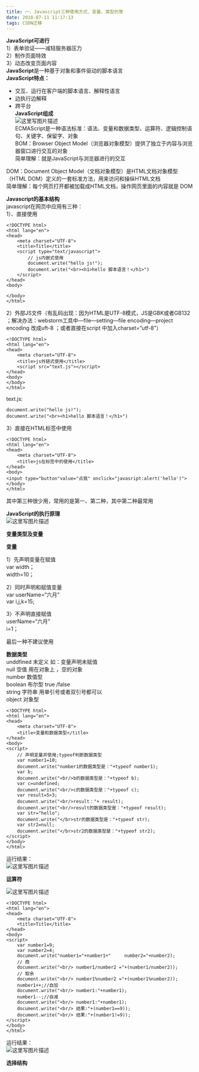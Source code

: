 ```yaml
---
title: 一、Javascript三种使用方式、变量、类型的等
date: 2018-07-11 11:17:13
tags: CSDN迁移
---
```

  **JavaScript可进行**   
 1）表单验证——减轻服务器压力   
 2）制作页面特效   
 3）动态改变页面内容   
 **JavaScript**是一种基于对象和事件驱动的脚本语言   
 **JavaScript特点：**   
 - 交互、运行在客户端的脚本语言、解释性语言   
 - 边执行边解释   
 - 跨平台   
 **JavaScript组成**   
 ![这里写图片描述](https://img-blog.csdn.net/2018070920070486?watermark/2/text/aHR0cHM6Ly9ibG9nLmNzZG4ubmV0L2ppaG9uZzEwMTAyMDA2/font/5a6L5L2T/fontsize/400/fill/I0JBQkFCMA==/dissolve/70)   
 ECMAScript是一种语法标准：语法、变量和数据类型、运算符、逻辑控制语句、关键字、保留字、对象   
 BOM：Browser Object Model（浏览器对象模型）提供了独立于内容与浏览器窗口进行交互的对象   
 简单理解：就是JavaScript与浏览器进行的交互

 DOM：Document Object Model（文档对象模型）是HTML文档对象模型（HTML DOM）定义的一套标准方法，用来访问和操纵HTML文档   
 简单理解：每个网页打开都被加载成HTML文档，操作网页里面的内容就是 DOM

 **Javascript的基本结构**   
 javascript在网页中应用有三种：   
 1）、直接使用 

 
```
<!DOCTYPE html>
<html lang="en">
<head>
    <meta charset="UTF-8">
    <title>Title</title>
    <script type="text/javascript">
        // js内嵌式使用
        document.write("hello js!");
        document.write("<br><h1>hello 脚本语言！</h1>")
    </script>
</head>
<body>

</body>
</html>
```
 2）外部JS文件（有乱码出现：因为HTML是UTF-8模式，JS是GBK或者GB132 ；解决办法：webstorm工具中—file—setting—file encoding—project encoding 改成uft-8 ；或者直接在script 中加入charset=”utf-8”）

 
```
<!DOCTYPE html>
<html lang="en">
<head>
    <meta charset="UTF-8">
    <title>js外链式使用</title>    
    <script src="text.js"></script>
</head>
<body>
</body>
</html>
```
 text.js:

 
```
document.write("hello js!");
document.write("<br><h1>hello 脚本语言！</h1>")
```
 3）直接在HTML标签中使用

 
```
<!DOCTYPE html>
<html lang="en">
<head>
    <meta charset="UTF-8">
    <title>js在标签中的使用</title>
</head>
<body>
<input type="button"value="点我" onclick="javasript:alert('hello')">
</body>
</html>
```
 其中第三种很少用，常用的是第一、第二种，其中第二种最常用

 **JavaScript的执行原理**   
 ![这里写图片描述](https://img-blog.csdn.net/20180709211603555?watermark/2/text/aHR0cHM6Ly9ibG9nLmNzZG4ubmV0L2ppaG9uZzEwMTAyMDA2/font/5a6L5L2T/fontsize/400/fill/I0JBQkFCMA==/dissolve/70)

 **变量类型及变量**

 **变量**

 1）先声明变量在赋值   
 var width；   
 width=10；

 2）同时声明和赋值变量   
 var userName=“六月”   
 var i,j,k=15;

 3）不声明直接赋值   
 userName=“六月”   
 i=1；

 最后一种不建议使用

 **数据类型**   
 unddfined 未定义 如：变量声明未赋值   
 null 空值 用在对象上 ，空的对象   
 number 数值型   
 boolean 布尔型 true /false   
 string 字符串 用单引号或者双引号都可以   
 object 对象型

 
```
<!DOCTYPE html>
<html lang="en">
<head>
    <meta charset="UTF-8">
    <title>变量和数据类型</title>
</head>
<body>
<script>
    // 声明变量并使用;typeof判断数据类型
    var number1=10;
    document.write("number1的数据类型是："+typeof number1);
    var b;
    document.write("<br/>b的数据类型是："+typeof b);
    var c=undefined;
    document.write("<br/>c的数据类型是："+typeof c);
    var result=5>3;
    document.write("<br/>result："+ result);
    document.write("<br/>result的数据类型是："+typeof result);
    var str="hello";
    document.write("</br>str的数据类型是："+typeof str);
    var str2=null;
    document.write("</br>str2的数据类型是："+typeof str2);
</script>
</body>
</html>
```
 运行结果：   
 ![这里写图片描述](https://img-blog.csdn.net/20180709213900645?watermark/2/text/aHR0cHM6Ly9ibG9nLmNzZG4ubmV0L2ppaG9uZzEwMTAyMDA2/font/5a6L5L2T/fontsize/400/fill/I0JBQkFCMA==/dissolve/70)

 **运算符**

 ![这里写图片描述](https://img-blog.csdn.net/20180709214829935?watermark/2/text/aHR0cHM6Ly9ibG9nLmNzZG4ubmV0L2ppaG9uZzEwMTAyMDA2/font/5a6L5L2T/fontsize/400/fill/I0JBQkFCMA==/dissolve/70)

 
```
<!DOCTYPE html>
<html lang="en">
<head>
    <meta charset="UTF-8">
    <title>Title</title>
</head>
<body>
<script>
    var number1=9;
    var number2=4;
    document.write("number1="+number1+"     number2="+number2);
    // 商
    document.write("<br/> number1/number2 ="+(number1/number2));
    // 取余
    document.write("<br/> number1%number2 ="+(number1%number2));
    number1++;//自加
    document.write("<br/> number1:"+number1);
    number1--;//自减
    document.write("<br/> number1:"+number1);
    document.write("<br/> 结果:"+(number1==9));
    document.write("<br/> 结果:"+(number1!=9));
</script>
</body>
</html>
```
 运行结果：   
 ![这里写图片描述](https://img-blog.csdn.net/20180709221114259?watermark/2/text/aHR0cHM6Ly9ibG9nLmNzZG4ubmV0L2ppaG9uZzEwMTAyMDA2/font/5a6L5L2T/fontsize/400/fill/I0JBQkFCMA==/dissolve/70)

 **选择结构**

   
  